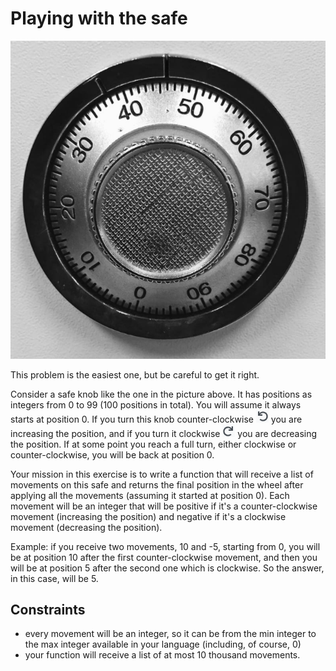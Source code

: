 # Playing with the safe

![image](/images/safe.png)

This problem is the easiest one, but be careful to get it right.

Consider a safe knob like the one in the picture above. It has positions as integers from 0 to 99 (100 positions in total). You will assume it always starts at position 0. If you turn this knob counter-clockwise ![image](/images/left.png) you are increasing the position, and if you turn it clockwise ![image](/images/right.png) you are decreasing the position. If at some point you reach a full turn, either clockwise or counter-clockwise, you will be back at position 0.

Your mission in this exercise is to write a function that will receive a list of movements on this safe and returns the final position in the wheel after applying all the movements (assuming it started at position 0). Each movement will be an integer that will be positive if it's a counter-clockwise movement (increasing the position) and negative if it's a clockwise movement (decreasing the position).

Example: if you receive two movements, 10 and -5, starting from 0, you will be at position 10 after the first counter-clockwise movement, and then you will be at position 5 after the second one which is clockwise. So the answer, in this case, will be 5.

## Constraints

- every movement will be an integer, so it can be from the min integer to the max integer available in your language (including, of course, 0)
- your function will receive a list of at most 10 thousand movements.
